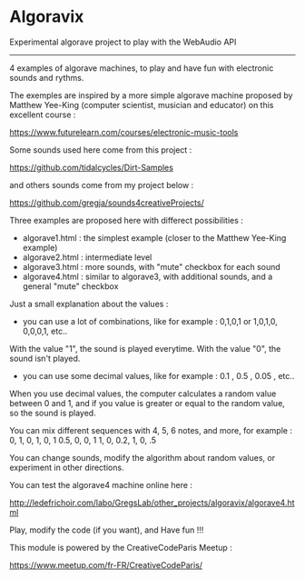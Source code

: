 # Algoravix
Experimental algorave project to play with the WebAudio API

---

4 examples of algorave machines, to play and have fun with electronic sounds
and rythms.

The exemples are inspired by a more simple algorave machine proposed by
Matthew Yee-King (computer scientist, musician and educator) on this excellent
course :

https://www.futurelearn.com/courses/electronic-music-tools


Some sounds used here come from this project :

https://github.com/tidalcycles/Dirt-Samples

and others sounds come from my project below :

https://github.com/gregja/sounds4creativeProjects/


Three examples are proposed here with differect possibilities :
- algorave1.html : the simplest example (closer to the Matthew Yee-King example)
- algorave2.html : intermediate level
- algorave3.html : more sounds, with "mute" checkbox for each sound
- algorave4.html : similar to algorave3, with additional sounds, and a general "mute" checkbox 


Just a small explanation about the values :

- you can use a lot of combinations, like for example :
    0,1,0,1 or 1,0,1,0, 0,0,0,1, etc..

With the value "1", the sound is played everytime.
With the value "0", the sound isn't played.

- you can use some decimal values, like for example :
    0.1 , 0.5 , 0.05 , etc..

When you use decimal values, the computer calculates a random value between
0 and 1, and if you value is greater or equal to the random value, so the
sound is played.

You can mix different sequences with 4, 5, 6 notes, and more, for example :
    0, 1, 0, 1, 0, 1
    0.5, 0, 0, 1
    1, 0, 0.2, 1, 0, .5

You can change sounds, modify the algorithm about random values, or experiment
in other directions.

You can test the algorave4 machine online here :

http://ledefrichoir.com/labo/GregsLab/other_projects/algoravix/algorave4.html

Play, modify the code (if you want), and Have fun !!!


This module is powered by the CreativeCodeParis Meetup :

https://www.meetup.com/fr-FR/CreativeCodeParis/

